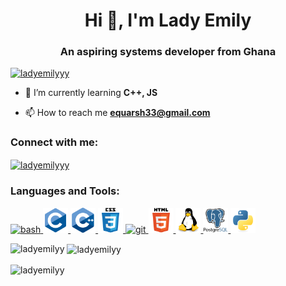<h1 align="center">Hi 👋, I'm Lady Emily</h1>
<h3 align="center">An aspiring systems developer from Ghana</h3>

<p align="left"> <a href="https://twitter.com/ladyemilyyy" target="blank"><img src="https://img.shields.io/twitter/follow/ladyemilyyy?logo=twitter&style=for-the-badge" alt="ladyemilyyy" /></a> </p>

- 🌱 I’m currently learning **C++, JS**

- 📫 How to reach me **equarsh33@gmail.com**

<h3 align="left">Connect with me:</h3>
<p align="left">
<a href="https://twitter.com/ladyemilyyy" target="blank"><img align="center" src="https://raw.githubusercontent.com/rahuldkjain/github-profile-readme-generator/master/src/images/icons/Social/twitter.svg" alt="ladyemilyyy" height="30" width="40" /></a>
</p>

<h3 align="left">Languages and Tools:</h3>
<p align="left"> <a href="https://www.gnu.org/software/bash/" target="_blank" rel="noreferrer"> <img src="https://www.vectorlogo.zone/logos/gnu_bash/gnu_bash-icon.svg" alt="bash" width="40" height="40"/> </a> <a href="https://www.cprogramming.com/" target="_blank" rel="noreferrer"> <img src="https://raw.githubusercontent.com/devicons/devicon/master/icons/c/c-original.svg" alt="c" width="40" height="40"/> </a> <a href="https://www.w3schools.com/cpp/" target="_blank" rel="noreferrer"> <img src="https://raw.githubusercontent.com/devicons/devicon/master/icons/cplusplus/cplusplus-original.svg" alt="cplusplus" width="40" height="40"/> </a> <a href="https://www.w3schools.com/css/" target="_blank" rel="noreferrer"> <img src="https://raw.githubusercontent.com/devicons/devicon/master/icons/css3/css3-original-wordmark.svg" alt="css3" width="40" height="40"/> </a> <a href="https://git-scm.com/" target="_blank" rel="noreferrer"> <img src="https://www.vectorlogo.zone/logos/git-scm/git-scm-icon.svg" alt="git" width="40" height="40"/> </a> <a href="https://www.w3.org/html/" target="_blank" rel="noreferrer"> <img src="https://raw.githubusercontent.com/devicons/devicon/master/icons/html5/html5-original-wordmark.svg" alt="html5" width="40" height="40"/> </a> <a href="https://www.linux.org/" target="_blank" rel="noreferrer"> <img src="https://raw.githubusercontent.com/devicons/devicon/master/icons/linux/linux-original.svg" alt="linux" width="40" height="40"/> </a> <a href="https://www.postgresql.org" target="_blank" rel="noreferrer"> <img src="https://raw.githubusercontent.com/devicons/devicon/master/icons/postgresql/postgresql-original-wordmark.svg" alt="postgresql" width="40" height="40"/> </a> <a href="https://www.python.org" target="_blank" rel="noreferrer"> <img src="https://raw.githubusercontent.com/devicons/devicon/master/icons/python/python-original.svg" alt="python" width="40" height="40"/> </a> </p>

<p><img align="left" src="https://github-readme-stats.vercel.app/api/top-langs?username=ladyemilyy&show_icons=true&locale=en&layout=compact" alt="ladyemilyy" /></p>

<p>&nbsp;<img align="center" src="https://github-readme-stats.vercel.app/api?username=ladyemilyy&show_icons=true&locale=en" alt="ladyemilyy" /></p>

<p><img align="center" src="https://github-readme-streak-stats.herokuapp.com/?user=ladyemilyy&" alt="ladyemilyy" /></p>
